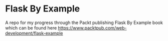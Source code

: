 # Flask By Example
A repo for my progress through the Packt publishing Flask By Example book which can be found here https://www.packtpub.com/web-development/flask-example
